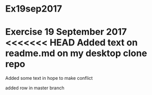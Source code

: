 # Ex19sep2017
Exercise 19 September 2017
<<<<<<< HEAD
Added text on readme.md on my desktop clone repo
=======
Added some text in hope to make conflict 

added row in master branch

